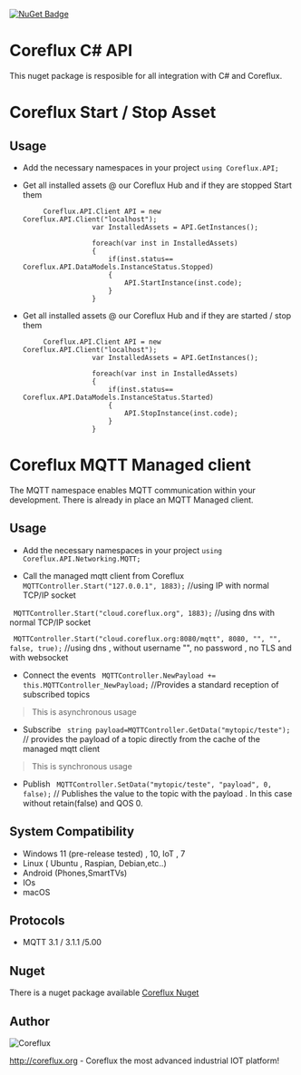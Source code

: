 
[![NuGet Badge](https://buildstats.info/nuget/CorefluxMQTTcSharpAPI)](https://www.nuget.org/packages/CorefluxMQTTcSharpAPI/)
# Coreflux C# API 
This nuget package is resposible for all integration with C# and Coreflux. 

# Coreflux Start / Stop Asset
 ## Usage

 - Add the necessary namespaces in your project
	 `using Coreflux.API;`
 - Get all installed assets @ our Coreflux Hub and if they are stopped Start them
       
   			Coreflux.API.Client API = new Coreflux.API.Client("localhost");
                        var InstalledAssets = API.GetInstances();
                        
                        foreach(var inst in InstalledAssets)
                        {
                            if(inst.status== Coreflux.API.DataModels.InstanceStatus.Stopped)
                            {
                                API.StartInstance(inst.code);
                            }
                        }
			
 - Get all installed assets @ our Coreflux Hub and if they are started / stop them       
   			
			Coreflux.API.Client API = new Coreflux.API.Client("localhost");
                        var InstalledAssets = API.GetInstances();
                        
                        foreach(var inst in InstalledAssets)
                        {
                            if(inst.status== Coreflux.API.DataModels.InstanceStatus.Started)
                            {
                                API.StopInstance(inst.code);
                            }
                        }
                        
# Coreflux MQTT Managed client 

The MQTT namespace enables MQTT communication within your development.  There is already in place an MQTT Managed client.

## Usage

 - Add the necessary namespaces in your project
	 `using Coreflux.API.Networking.MQTT;`
	 
 - Call the managed mqtt client from Coreflux 
  ` MQTTController.Start("127.0.0.1", 1883);` //using IP with normal  TCP/IP socket
  
  ` MQTTController.Start("cloud.coreflux.org", 1883);` //using dns  with normal  TCP/IP socket
  
` MQTTController.Start("cloud.coreflux.org:8080/mqtt", 8080, "", "", false, true);` //using dns  , without username "", no  password , no TLS and with websocket

  - Connect the events
  ` MQTTController.NewPayload += this.MQTTController_NewPayload;` //Provides a standard reception of subscribed topics
  > This is asynchronous usage
  - Subscribe
  ` string payload=MQTTController.GetData("mytopic/teste");` // provides the payload of a topic directly from the cache of the managed mqtt client
> This is synchronous usage
   - Publish
  ` MQTTController.SetData("mytopic/teste", "payload", 0, false);` // Publishes the value to the topic with the payload . In this case without retain(false) and QOS 0.

## System Compatibility

 - Windows 11 (pre-release tested) , 10, IoT , 7 
 - Linux ( Ubuntu , Raspian, Debian,etc..)
 - Android (Phones,SmartTVs)
 - IOs
 - macOS
 
## Protocols
 - MQTT 3.1  / 3.1.1 /5.00 


## Nuget 

There is a nuget package available [Coreflux Nuget ](https://www.nuget.org/packages/CorefluxMQTTcSharpAPI/) 

## Author
![Coreflux](https://i.imgur.com/JdvJkGY.png)

http://coreflux.org - Coreflux the most advanced industrial IOT platform!




